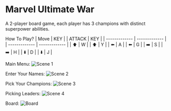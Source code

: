 # Marvel Ultimate War
A 2-player board game, each player has 3 champions with distinct superpower abilities.

How To Play?
| Move  | KEY |                            | ATTACK  | KEY |
| ------------- | ------------- |          | ------------- | ------------- |
| ⬆️ | W |                                 | ⬆️ | Y |
| ⬅️ | A |                                 | ⬅️ | G |
| ➡️ | S |                                 | ➡️ | H | 
| ⬇️ | D |                                 | ⬇️ | J |

Main Menu:
![Scene 1](https://user-images.githubusercontent.com/67235119/174088079-61c2e121-ce83-4816-bfc5-10cb7d60b2d9.png)

Enter Your Names:
![Scene 2](https://user-images.githubusercontent.com/67235119/174088579-07e757dd-aa08-4357-801c-b2490c6b83d3.png)

Pick Your Champions:
![Scene 3](https://user-images.githubusercontent.com/67235119/174088706-280d39d6-edf0-4e35-8e6f-9f1b449fc99e.png)

Picking Leaders:
![Scene 4](https://user-images.githubusercontent.com/67235119/174088872-771dc098-dd50-48f4-b812-562ee3873176.png)

Board:
![Board](https://user-images.githubusercontent.com/67235119/174089048-8dce424b-d06f-410f-9190-5f053f83c509.png)
